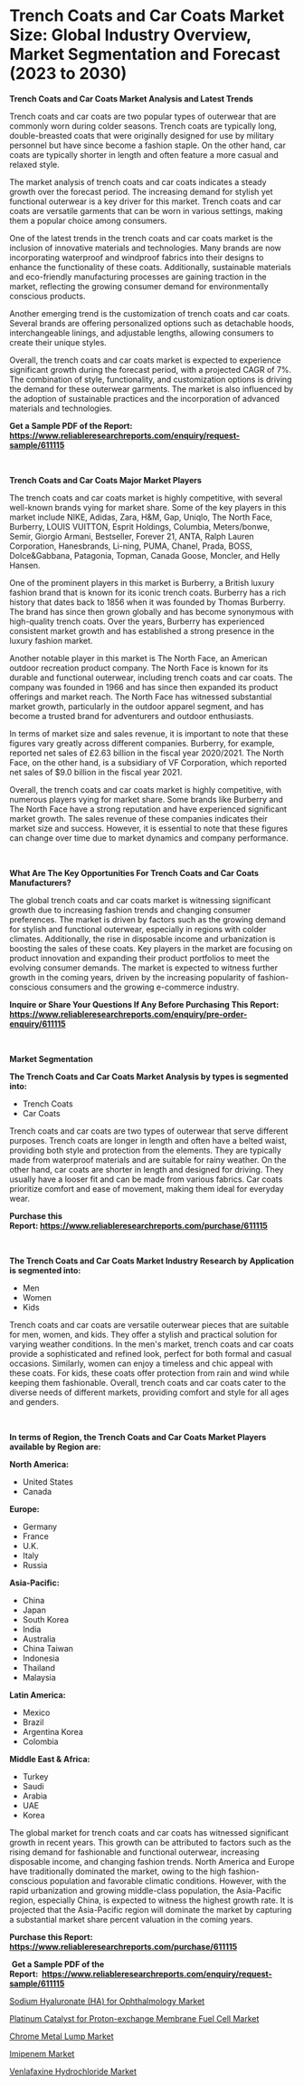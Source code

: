 <p><h1>Trench Coats and Car Coats Market Size: Global Industry Overview, Market Segmentation and Forecast (2023 to 2030)</h1></p><p><strong>Trench Coats and Car Coats Market Analysis and Latest Trends</strong></p>
<p><p>Trench coats and car coats are two popular types of outerwear that are commonly worn during colder seasons. Trench coats are typically long, double-breasted coats that were originally designed for use by military personnel but have since become a fashion staple. On the other hand, car coats are typically shorter in length and often feature a more casual and relaxed style.</p><p>The market analysis of trench coats and car coats indicates a steady growth over the forecast period. The increasing demand for stylish yet functional outerwear is a key driver for this market. Trench coats and car coats are versatile garments that can be worn in various settings, making them a popular choice among consumers.</p><p>One of the latest trends in the trench coats and car coats market is the inclusion of innovative materials and technologies. Many brands are now incorporating waterproof and windproof fabrics into their designs to enhance the functionality of these coats. Additionally, sustainable materials and eco-friendly manufacturing processes are gaining traction in the market, reflecting the growing consumer demand for environmentally conscious products.</p><p>Another emerging trend is the customization of trench coats and car coats. Several brands are offering personalized options such as detachable hoods, interchangeable linings, and adjustable lengths, allowing consumers to create their unique styles.</p><p>Overall, the trench coats and car coats market is expected to experience significant growth during the forecast period, with a projected CAGR of 7%. The combination of style, functionality, and customization options is driving the demand for these outerwear garments. The market is also influenced by the adoption of sustainable practices and the incorporation of advanced materials and technologies.</p></p>
<p><strong>Get a Sample PDF of the Report:&nbsp; <a href="https://www.reliableresearchreports.com/enquiry/request-sample/611115">https://www.reliableresearchreports.com/enquiry/request-sample/611115</a></strong></p>
<p>&nbsp;</p>
<p><strong>Trench Coats and Car Coats Major Market Players</strong></p>
<p><p>The trench coats and car coats market is highly competitive, with several well-known brands vying for market share. Some of the key players in this market include NIKE, Adidas, Zara, H&M, Gap, Uniqlo, The North Face, Burberry, LOUIS VUITTON, Esprit Holdings, Columbia, Meters/bonwe, Semir, Giorgio Armani, Bestseller, Forever 21, ANTA, Ralph Lauren Corporation, Hanesbrands, Li-ning, PUMA, Chanel, Prada, BOSS, Dolce&Gabbana, Patagonia, Topman, Canada Goose, Moncler, and Helly Hansen.</p><p>One of the prominent players in this market is Burberry, a British luxury fashion brand that is known for its iconic trench coats. Burberry has a rich history that dates back to 1856 when it was founded by Thomas Burberry. The brand has since then grown globally and has become synonymous with high-quality trench coats. Over the years, Burberry has experienced consistent market growth and has established a strong presence in the luxury fashion market.</p><p>Another notable player in this market is The North Face, an American outdoor recreation product company. The North Face is known for its durable and functional outerwear, including trench coats and car coats. The company was founded in 1966 and has since then expanded its product offerings and market reach. The North Face has witnessed substantial market growth, particularly in the outdoor apparel segment, and has become a trusted brand for adventurers and outdoor enthusiasts.</p><p>In terms of market size and sales revenue, it is important to note that these figures vary greatly across different companies. Burberry, for example, reported net sales of £2.63 billion in the fiscal year 2020/2021. The North Face, on the other hand, is a subsidiary of VF Corporation, which reported net sales of $9.0 billion in the fiscal year 2021.</p><p>Overall, the trench coats and car coats market is highly competitive, with numerous players vying for market share. Some brands like Burberry and The North Face have a strong reputation and have experienced significant market growth. The sales revenue of these companies indicates their market size and success. However, it is essential to note that these figures can change over time due to market dynamics and company performance.</p></p>
<p>&nbsp;</p>
<p><strong>What Are The Key Opportunities For Trench Coats and Car Coats Manufacturers?</strong></p>
<p><p>The global trench coats and car coats market is witnessing significant growth due to increasing fashion trends and changing consumer preferences. The market is driven by factors such as the growing demand for stylish and functional outerwear, especially in regions with colder climates. Additionally, the rise in disposable income and urbanization is boosting the sales of these coats. Key players in the market are focusing on product innovation and expanding their product portfolios to meet the evolving consumer demands. The market is expected to witness further growth in the coming years, driven by the increasing popularity of fashion-conscious consumers and the growing e-commerce industry.</p></p>
<p><strong>Inquire or Share Your Questions If Any Before Purchasing This Report: <a href="https://www.reliableresearchreports.com/enquiry/pre-order-enquiry/611115">https://www.reliableresearchreports.com/enquiry/pre-order-enquiry/611115</a></strong></p>
<p>&nbsp;</p>
<p><strong>Market Segmentation</strong></p>
<p><strong>The Trench Coats and Car Coats Market Analysis by types is segmented into:</strong></p>
<p><ul><li>Trench Coats</li><li>Car Coats</li></ul></p>
<p><p>Trench coats and car coats are two types of outerwear that serve different purposes. Trench coats are longer in length and often have a belted waist, providing both style and protection from the elements. They are typically made from waterproof materials and are suitable for rainy weather. On the other hand, car coats are shorter in length and designed for driving. They usually have a looser fit and can be made from various fabrics. Car coats prioritize comfort and ease of movement, making them ideal for everyday wear.</p></p>
<p><strong>Purchase this Report:&nbsp;<a href="https://www.reliableresearchreports.com/purchase/611115">https://www.reliableresearchreports.com/purchase/611115</a></strong></p>
<p>&nbsp;</p>
<p><strong>The Trench Coats and Car Coats Market Industry Research by Application is segmented into:</strong></p>
<p><ul><li>Men</li><li>Women</li><li>Kids</li></ul></p>
<p><p>Trench coats and car coats are versatile outerwear pieces that are suitable for men, women, and kids. They offer a stylish and practical solution for varying weather conditions. In the men's market, trench coats and car coats provide a sophisticated and refined look, perfect for both formal and casual occasions. Similarly, women can enjoy a timeless and chic appeal with these coats. For kids, these coats offer protection from rain and wind while keeping them fashionable. Overall, trench coats and car coats cater to the diverse needs of different markets, providing comfort and style for all ages and genders.</p></p>
<p>&nbsp;</p>
<p><strong>In terms of Region, the Trench Coats and Car Coats Market Players available by Region are:</strong></p>
<p>
    <p> <strong> North America: </strong>
        <ul>
            <li>United States</li>
            <li>Canada</li>
        </ul>
        </p> 
    <p> <strong> Europe: </strong>
        <ul>
            <li>Germany</li>
            <li>France</li>
            <li>U.K.</li>
            <li>Italy</li>
            <li>Russia</li>
        </ul>
        </p> 
    <p> <strong> Asia-Pacific: </strong>
        <ul>
            <li>China</li>
            <li>Japan</li>
            <li>South Korea</li>
            <li>India</li>
            <li>Australia</li>
            <li>China Taiwan</li>
            <li>Indonesia</li>
            <li>Thailand</li>
            <li>Malaysia</li>
        </ul>
        </p> 
    <p> <strong> Latin America: </strong>
        <ul>
            <li>Mexico</li>
            <li>Brazil</li>
            <li>Argentina Korea</li>
            <li>Colombia</li>
        </ul>
        </p> 
    <p> <strong> Middle East & Africa: </strong>
        <ul>
            <li>Turkey</li>
            <li>Saudi</li>
            <li>Arabia</li>
            <li>UAE</li>
            <li>Korea</li>
        </ul>
    </p>
    </p>
<p><p>The global market for trench coats and car coats has witnessed significant growth in recent years. This growth can be attributed to factors such as the rising demand for fashionable and functional outerwear, increasing disposable income, and changing fashion trends. North America and Europe have traditionally dominated the market, owing to the high fashion-conscious population and favorable climatic conditions. However, with the rapid urbanization and growing middle-class population, the Asia-Pacific region, especially China, is expected to witness the highest growth rate. It is projected that the Asia-Pacific region will dominate the market by capturing a substantial market share percent valuation in the coming years.</p></p>
<p><strong>Purchase this Report: <a href="https://www.reliableresearchreports.com/purchase/611115">https://www.reliableresearchreports.com/purchase/611115</a></strong></p>
<p>&nbsp;<strong>Get a Sample PDF of the Report:&nbsp;&nbsp;<a href="https://www.reliableresearchreports.com/enquiry/request-sample/611115">https://www.reliableresearchreports.com/enquiry/request-sample/611115</a></strong></p>
<p><strong></strong></p>
<p><p><a href="https://www.linkedin.com/pulse/sodium-hyaluronate-ha-ophthalmology-market-size-growth-forecast/">Sodium Hyaluronate (HA) for Ophthalmology Market</a></p><p><a href="https://www.linkedin.com/pulse/platinum-catalyst-proton-exchange-membrane-fuel-cell-market/">Platinum Catalyst for Proton-exchange Membrane Fuel Cell Market</a></p><p><a href="https://www.linkedin.com/pulse/chrome-metal-lump-market-research-report-provides-thorough-industry/">Chrome Metal Lump Market</a></p><p><a href="https://medium.com/@cruzdamore75/imipenem-market-exploring-market-share-market-trends-and-future-growth-a450667c41a0">Imipenem Market</a></p><p><a href="https://medium.com/@germanwolff65/venlafaxine-hydrochloride-market-insights-into-market-cagr-market-trends-and-growth-strategies-2beb671d0a02">Venlafaxine Hydrochloride Market</a></p></p>